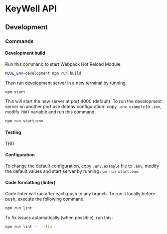 # KeyWell API

## Development

### Commands

#### Development build

Run this command to start Webpack Hot Reload Module:

```bash
NODE_ENV=development npm run build
```

Then run development server in a new terminal by running

```bash
npm start
```

This will start the new server at port 4000 (default). To run the development server on another port use dotenv
configuration: copy `.env.example` to `.env`, modify `PORT` variable and run this command:

```bash
npm run start:env
```

#### Testing

TBD

#### Configuration

To change the default configuration, copy `.env.example` file to `.env`, modify the default values and start server by
running `npm run start:env`.

#### Code formatting (linter)

Code linter will run after each push to any branch. To run it locally before push, execute the following command:

```bash
npm run lint
```

To fix issues automatically (when possible), run this:

```bash
npm run lint -- --fix
```
